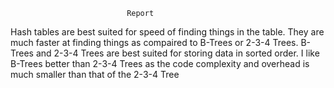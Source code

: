                               Report
  Hash tables are best suited for speed of finding things in the table.  They are much faster at finding things as compaired to
B-Trees or 2-3-4 Trees.  B-Trees and 2-3-4 Trees are best suited for storing data in sorted order.  I like B-Trees better than 2-3-4 Trees as the code complexity and overhead is much smaller than that of the 2-3-4 Tree
